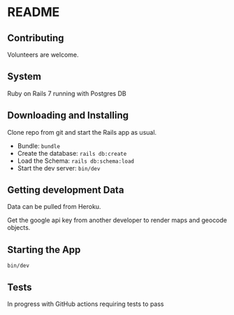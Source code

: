 # README

## Contributing
Volunteers are welcome. 

## System
Ruby on Rails 7 running with Postgres DB

## Downloading and Installing
Clone repo from git and start the Rails app as usual.
- Bundle: `bundle`
- Create the database: `rails db:create`
- Load the Schema: `rails db:schema:load`
- Start the dev server: `bin/dev`

## Getting development Data
Data can be pulled from Heroku.

Get the google api key from another developer to render maps and geocode objects.

## Starting the App
```
bin/dev
```

## Tests
In progress with GitHub actions requiring tests to pass